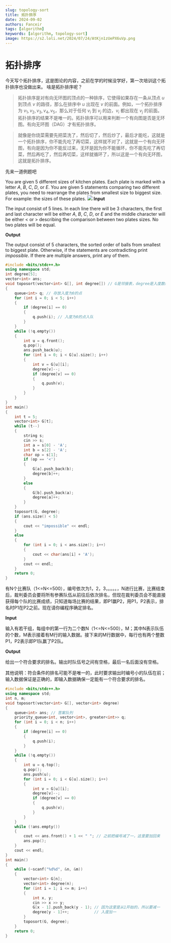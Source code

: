 ```yaml
---
slug: topology-sort
title: 拓扑排序
date: 2024-09-02
authors: Fanceir
tags: [algorithm]
keywords: [algorithm, topology-sort]
image: https://s2.loli.net/2024/07/24/AtKjn1zUePX6uVp.png
---
```


# 拓扑排序

今天写个拓扑排序，这是图论的内容，之前在学的时候没学好，第一次培训这个拓扑排序也没做出来。
啥是拓扑排序呢？

>拓扑排序是对有向无环图的顶点的一种排序，它使得如果存在一条从顶点 $u$ 到顶点 $v$ 的路径，那么在排序中 $u$ 出现在 $v$ 的前面。例如，一个拓扑排序为 $v_1,v_2,v_3,v_4,v_5$，那么对于任何 $v_i$ 到 $v_j$ 的边，$v_i$ 都出现在 $v_j$ 的前面。拓扑排序的结果不是唯一的。拓扑排序可以用来判断一个有向图是否是无环图。有向无环图（DAG）才有拓扑排序。

>就像是你烧菜需要先把菜洗了，然后切了，然后炒了，最后才能吃，这就是一个拓扑排序，你不能先吃了再切菜，这样就不对了，这就是一个有向无环图，有向是因为你不能反过来，无环是因为你不能循环，你不能先吃了再切菜，然后再吃了，然后再切菜，这样就循环了，所以这是一个有向无环图，这就是拓扑排序。

先来一道例题吧

You are given 5 different sizes of kitchen plates. Each plate is marked with a letter $A$, $B$, $C$, $D$, or $E$. You are given 5 statements comparing two different plates, you need to rearrange the plates from smallest size to biggest size. For example: the sizes of these plates.
![](https://espresso.codeforces.com/39269782371c984cd42f2d62db51ae91b9ceb12d.png)
**Input**

The input consist of 5 lines. In each line there will be 3 characters, the first and last character will be either $A$, $B$, $C$, $D$, or $E$ and the middle character will be either $<$ or $>$ describing the comparison between two plates sizes. No two plates will be equal.

**Output**

The output consist of $5$ characters, the sorted order of balls from smallest to biggest plate. Otherwise, if the statements are contradicting print $impossible$. If there are multiple answers, print any of them.
```cpp
#include <bits/stdc++.h>
using namespace std;
int degree[5];
vector<int> ans;
void toposort(vector<int> G[], int degree[]) // G是邻接表，degree是入度数组
{
    queue<int> q; // 存放入度为0的点
    for (int i = 0; i < 5; i++)
    {
        if (degree[i] == 0)
        {
            q.push(i); // 入度为0的点入队
        }
    }
    while (!q.empty())
    {
        int u = q.front();
        q.pop();
        ans.push_back(u);
        for (int i = 0; i < G[u].size(); i++)
        {
            int v = G[u][i];
            degree[v]--;
            if (degree[v] == 0)
            {
                q.push(v);
            }
        }
    }
}
int main()
{
    int t = 5;
    vector<int> G[t];
    while (t--)
    {
        string s;
        cin >> s;
        int a = s[0] - 'A';
        int b = s[2] - 'A';
        char op = s[1];
        if (op == '<')
        {
            G[a].push_back(b);
            degree[b]++;
        }
        else
        {
            G[b].push_back(a);
            degree[a]++;
        }
    }
    toposort(G, degree);
    if (ans.size() < 5)
    {
        cout << "impossible" << endl;
    }
    else
    {
        for (int i = 0; i < ans.size(); i++)
        {
            cout << char(ans[i] + 'A');
        }
        cout << endl;
    }
    return 0;
}
```
有N个比赛队（1<=N<=500），编号依次为1，2，3，。。。。，N进行比赛，比赛结束后，裁判委员会要将所有参赛队伍从前往后依次排名，但现在裁判委员会不能直接获得每个队的比赛成绩，只知道每场比赛的结果，即P1赢P2，用P1，P2表示，排名时P1在P2之前。现在请你编程序确定排名。

**Input**

输入有若干组，每组中的第一行为二个数N（1<=N<=500），M；其中N表示队伍的个数，M表示接着有M行的输入数据。接下来的M行数据中，每行也有两个整数P1，P2表示即P1队赢了P2队。

**Output**

给出一个符合要求的排名。输出时队伍号之间有空格，最后一名后面没有空格。

其他说明：符合条件的排名可能不是唯一的，此时要求输出时编号小的队伍在前；输入数据保证是正确的，即输入数据确保一定能有一个符合要求的排名。
```cpp
#include <bits/stdc++.h>
using namespace std;
int n, m;
void toposort(vector<int> G[], vector<int> degree)
{
    queue<int> ans; // 答案队列
    priority_queue<int, vector<int>, greater<int>> q;
    for (int i = 0; i < n; i++)
    {
        if (degree[i] == 0)
        {
            q.push(i);
        }
    }
    while (!q.empty())
    {
        int u = q.top();
        q.pop();
        ans.push(u);
        for (int i = 0; i < G[u].size(); i++)
        {
            int v = G[u][i];
            degree[v]--;
            if (degree[v] == 0)
            {
                q.push(v);
            }
        }
    }
    while (!ans.empty())
    {
        cout << ans.front() + 1 << " "; // 之前把编号减了一，这里要加回来
        ans.pop();
    }
    cout << endl;
}
int main()
{
    while (~scanf("%d%d", &n, &m))
    {
        vector<int> G[n];
        vector<int> degree(n);
        for (int i = 1; i <= m; i++)
        {
            int x, y;
            cin >> x >> y;
            G[x - 1].push_back(y - 1); // 因为这里是从1开始的，所以要减一
            degree[y - 1]++;           // 入度加一
        }
        toposort(G, degree);
    }
    return 0;
}
```